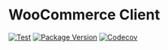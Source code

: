 # WooCommerce Client

[![Test](https://github.com/miguelfferraz/python-wc-client/actions?query=workflow%+branch%main)](https://github.com/miguelfferraz/python-wc-client/workflows/CI/badge.svg)
[![Package Version](https://pypi.org/project/wc-client)](https://img.shields.io/pypi/v/wc-client?color=%2334D058&label=PyPI%20package)
[![Codecov](https://codecov.io/gh/miguelfferraz/python-wc-client/main/graph/badge.svg)](https://codecov.io/gh/miguelfferraz/python-wc-client)